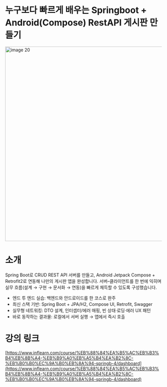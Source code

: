 # 누구보다 빠르게 배우는 Springboot + Android(Compose) RestAPI 게시판 만들기
<img width="960" height="625" alt="image 20" src="https://github.com/user-attachments/assets/cc25add7-4b9d-4334-97d7-080ef8a22336" />

# 소개
Spring Boot로 CRUD REST API 서버를 만들고, Android Jetpack Compose + Retrofit2로 연동해 나만의 게시판 앱을 완성합니다. 서버–클라이언트를 한 번에 익히며 실무 흐름(설계 → 구현 → 문서화 → 연동)을 빠르게 체득할 수 있도록 구성했습니다.
- 엔드 투 엔드 실습: 백엔드와 안드로이드를 한 코스로 완주 
- 최신 스택 기반: Spring Boot + JPA/H2, Compose UI, Retrofit, Swagger 
- 실무형 네트워킹: DTO 설계, 인터셉터/에러 매핑, 빈 상태·로딩·에러 UX 패턴 
- 바로 동작하는 결과물: 로컬에서 서버 실행 → 앱에서 즉시 호출

# 강의 링크
[https://www.inflearn.com/course/%EB%88%84%EA%B5%AC%EB%B3%B4%EB%8B%A4-%EB%B9%A0%EB%A5%B4%EA%B2%8C-%EB%B0%B0%EC%9A%B0%EB%8A%94-springb-4/dashboard](https://www.inflearn.com/course/%EB%88%84%EA%B5%AC%EB%B3%B4%EB%8B%A4-%EB%B9%A0%EB%A5%B4%EA%B2%8C-%EB%B0%B0%EC%9A%B0%EB%8A%94-springb-4/dashboard)

